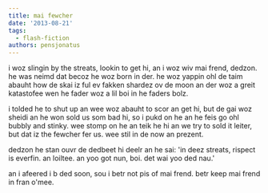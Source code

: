```yaml
---
title: mai fewcher
date: '2013-08-21'
tags:
  - flash-fiction
authors: pensjonatus
---
```


i woz slingin by the streats, lookin to get hi, an i woz wiv mai frend, dedzon.
he was neimd dat becoz he woz born in der. he woz yappin ohl de taim abauht how
de skai iz ful ev fakken shardez ov de moon an der woz a greit katastofee wen he
fader woz a lil boi in he faders bolz.

<!-- truncate -->

i tolded he to shut up an wee woz abauht to scor an get hi, but de gai woz
sheidi an he won sold us som bad hi, so i pukd on he an he feis go ohl bubbly
and stinky. wee stomp on he an teik he hi an we try to sold it leiter, but dat
iz the fewcher fer us. wee stil in de now an prezent.

dedzon he stan ouvr de dedbeet hi deelr an he sai: 'in deez streats, rispect is
everfin. an loiltee. an yoo got nun, boi. det wai yoo ded nau.'

an i afeered i b ded soon, sou i betr not pis of mai frend. betr keep mai frend
in fran o'mee.

